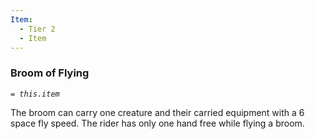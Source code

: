 ```yaml
---
Item:
  - Tier 2
  - Item
---
```

### Broom of Flying
_`= this.item`_ 

The broom can carry one creature and their carried equipment with a 6 space fly speed. The rider has only one hand free while flying a broom.